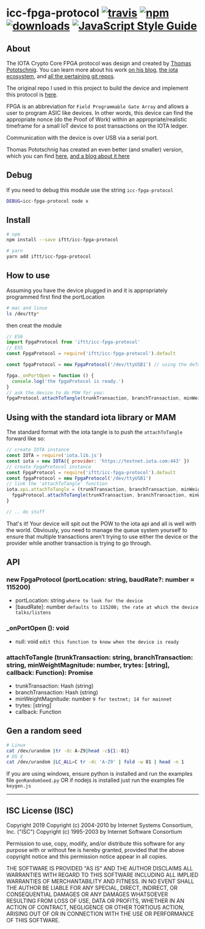 # icc-fpga-protocol [![travis][travis-image]][travis-url] [![npm][npm-image]][npm-url] [![downloads][downloads-image]][downloads-url] [![JavaScript Style Guide](https://img.shields.io/badge/code_style-standard-brightgreen.svg)](https://standardjs.com)

[travis-image]: https://travis-ci.org/iftt/icc-fpga-protocol.svg?branch=master
[travis-url]: https://travis-ci.org/iftt/icc-fpga-protocol
[npm-image]: https://img.shields.io/npm/v/@iftt/icc-fpga-protocol.svg
[npm-url]: https://npmjs.org/package/@iftt/icc-fpga-protocol
[downloads-image]: https://img.shields.io/npm/dm/@iftt/icc-fpga-protocol.svg
[downloads-url]: https://www.npmjs.com/package/@iftt/icc-fpga-protocol

## About
The IOTA Crypto Core FPGA protocol was design and created by [Thomas Pototschnig](https://microengineer.eu). You can learn more about his work [on his blog](https://medium.com/@punpck), [the iota ecosystem](https://ecosystem.iota.org/users/microengineer/profile), and [all the pertaining git repos](https://gitlab.com/iccfpga/iccfpga-core/wikis/home).

The original repo I used in this project to build the device and implement this protocol is [here](https://gitlab.com/iccfpga/iccfpga-core).

FPGA is an abbreviation for `Field Programmable Gate Array` and allows a user to program ASIC like devices. In other words, this device can find the appropriate nonce (do the Proof of Work) within an appropriate/realistic timeframe for a small IoT device to post transactions on the IOTA ledger.

Communication with the device is over USB via a serial port.

Thomas Pototschnig has created an even better (and smaller) version, which you can find [here](https://gitlab.com/iccfpga/iccfpga-module), [and a blog about it here](https://medium.com/@punpck/iota-crypto-core-fpga-4th-progress-report-e83363d2ea8d)

## Debug
If you need to debug this module use the string `icc-fpga-protocol`
```sh
DEBUG=icc-fpga-protocol node x
```

## Install
```sh
# npm
npm install --save iftt/icc-fpga-protocol

# yarn
yarn add iftt/icc-fpga-protocol
```

## How to use
Assuming you have the device plugged in and it is appropriately programmed first find the portLocation

```sh
# mac and linux
ls /dev/tty*
```

then creat the module

```js
// ES6
import FpgaProtocol from 'iftt/icc-fpga-protocol'
// ES5
const FpgaProtocol = require('iftt/icc-fpga-protocol').default

const fpgaProtocol = new FpgaProtocol('/dev/ttyUSB1') // using the default 115200 baud rate

fpga._onPortOpen = function () {
  console.log('the fpgaProtocol is ready.')
}
// ask the device to do POW for you:
fpgaProtocol.attachToTangle(trunkTransaction, branchTransaction, minWeightMagnitude, trytes, callback)
```

## Using with the standard iota library or MAM
The standard format with the iota tangle is to push the `attachToTangle` forward like so:

```js
// create IOTA instance
const IOTA = require('iota.lib.js')
const iota = new IOTA({ provider: 'https://testnet.iota.com:443' })
// create FpgaProtocol instance
const FpgaProtocol = require('iftt/icc-fpga-protocol').default
const fpgaProtocol = new FpgaProtocol('/dev/ttyUSB1')
// link the 'attachToTangle' function
iota.api.attachToTangle = (trunkTransaction, branchTransaction, minWeight, trytes, callback) => {
  fpgaProtocol.attachToTangle(trunkTransaction, branchTransaction, minWeightMagnitude, trytes, callback)
}

// .. do stuff
```

That's it! Your device will spit out the POW to the iota api and all is well with the world. Obviously, you need to manage the queue system yourself to ensure that multiple transactions aren't trying to use either the device or the provider while another transaction is trying to go through.

## API

### new FpgaProtocol (portLocation: string, baudRate?: number = 115200)
* portLocation: string `where to look for the device`
* [baudRate]: number `defaults to 115200; the rate at which the device talks/listens`

### \_onPortOpen (): void
* null: void `edit this function to know when the device is ready`

### attachToTangle (trunkTransaction: string, branchTransaction: string, minWeightMagnitude: number, trytes: [string], callback: Function): Promise<string>
* trunkTransaction: Hash (string)
* branchTransaction: Hash (string)
* minWeightMagnitude: number `9 for testnet; 14 for mainnet`
* trytes: [string]
* callback: Function

## Gen a random seed
```sh
# Linux
cat /dev/urandom |tr -dc A-Z9|head -c${1:-81}
# OS X
cat /dev/urandom |LC_ALL=C tr -dc 'A-Z9' | fold -w 81 | head -n 1
```

If you are using windows, ensure python is installed and run the examples file `genRandomSeed.py` OR if nodejs is installed just run the examples file `keygen.js`

---

## ISC License (ISC)

Copyright 2019 <IFTT>
Copyright (c) 2004-2010 by Internet Systems Consortium, Inc. ("ISC")
Copyright (c) 1995-2003 by Internet Software Consortium

Permission to use, copy, modify, and/or distribute this software for any purpose with or without fee is hereby granted, provided that the above copyright notice and this permission notice appear in all copies.

THE SOFTWARE IS PROVIDED "AS IS" AND THE AUTHOR DISCLAIMS ALL WARRANTIES WITH REGARD TO THIS SOFTWARE INCLUDING ALL IMPLIED WARRANTIES OF MERCHANTABILITY AND FITNESS. IN NO EVENT SHALL THE AUTHOR BE LIABLE FOR ANY SPECIAL, DIRECT, INDIRECT, OR CONSEQUENTIAL DAMAGES OR ANY DAMAGES WHATSOEVER RESULTING FROM LOSS OF USE, DATA OR PROFITS, WHETHER IN AN ACTION OF CONTRACT, NEGLIGENCE OR OTHER TORTIOUS ACTION, ARISING OUT OF OR IN CONNECTION WITH THE USE OR PERFORMANCE OF THIS SOFTWARE.
